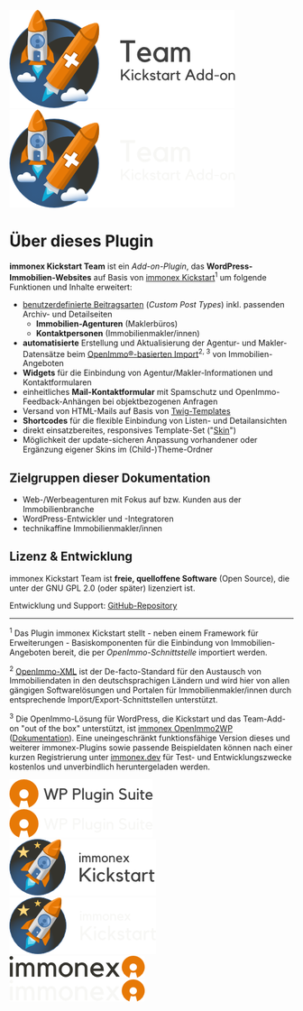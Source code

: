 <span class="home-page-plugin-logo element-light">![immonex Kickstart Team Logo](assets/immonex-kickstart-team-logo.png ':no-zoom')</span>
<span class="home-page-plugin-logo element-dark">![immonex Kickstart Team Logo](assets/immonex-kickstart-team-logo-dark.png ':no-zoom')</span>

# Über dieses Plugin <!-- {docsify-ignore-all} -->

**immonex Kickstart Team** ist ein *Add-on-Plugin*, das **WordPress-Immobilien-Websites** auf Basis von [immonex Kickstart](https://de.wordpress.org/plugins/immonex-kickstart/)<sup>1</sup> um folgende Funktionen und Inhalte erweitert:

- [benutzerdefinierte Beitragsarten](beitragsarten) (*Custom Post Types*) inkl. passenden Archiv- und Detailseiten
  - **Immobilien-Agenturen** (Maklerbüros)
  - **Kontaktpersonen** (Immobilienmakler/innen)
- **automatisierte** Erstellung und Aktualisierung der Agentur- und Makler-Datensätze beim [OpenImmo®-basierten Import](systemvoraussetzungen#datenimport-openimmo-xml)<sup>2, 3</sup> von Immobilien-Angeboten
- **Widgets** für die Einbindung von Agentur/Makler-Informationen und Kontaktformularen
- einheitliches **Mail-Kontaktformular** mit Spamschutz und OpenImmo-Feedback-Anhängen bei objektbezogenen Anfragen
- Versand von HTML-Mails auf Basis von [Twig-Templates](https://twig.symfony.com/)
- **Shortcodes** für die flexible Einbindung von Listen- und Detailansichten
- direkt einsatzbereites, responsives Template-Set ("[Skin](anpassung-erweiterung/skins)")
- Möglichkeit der update-sicheren Anpassung vorhandener oder Ergänzung eigener Skins im (Child-)Theme-Ordner

## Zielgruppen dieser Dokumentation

- Web-/Werbeagenturen mit Fokus auf bzw. Kunden aus der Immobilienbranche
- WordPress-Entwickler und -Integratoren
- technikaffine Immobilienmakler/innen

## Lizenz & Entwicklung

immonex Kickstart Team ist **freie, quelloffene Software** (Open Source), die unter der GNU GPL 2.0 (oder später) lizenziert ist.

Entwicklung und Support: [GitHub-Repository](https://github.com/immonex/kickstart-team)

---

<sup>1</sup> Das Plugin immonex Kickstart stellt - neben einem Framework für Erweiterungen - Basiskomponenten für die Einbindung von Immobilien-Angeboten bereit, die per *OpenImmo-Schnittstelle* importiert werden.

<sup>2</sup> [OpenImmo-XML](http://openimmo.de/) ist der De-facto-Standard für den Austausch von Immobiliendaten in den deutschsprachigen Ländern und wird hier von allen gängigen Softwarelösungen und Portalen für Immobilienmakler/innen durch entsprechende Import/Export-Schnittstellen unterstützt.

<sup>3</sup> Die OpenImmo-Lösung für WordPress, die Kickstart und das Team-Add-on "out of the box" unterstützt, ist [immonex OpenImmo2WP](https://plugins.inveris.de/shop/immonex-openimmo2wp/) ([Dokumentation](https://plugins.inveris.de/de/shop/immonex-openimmo2wp/?target=dokumentation)). Eine uneingeschränkt funktionsfähige Version dieses und weiterer immonex-Plugins sowie passende Beispieldaten können nach einer kurzen Registrierung unter [immonex.dev](https://immonex.dev/) für Test- und Entwicklungszwecke kostenlos und unverbindlich heruntergeladen werden.

<div class="home-page-footer">
  <div>
    <div class="home-page-immonex-wp-plugin-suite-logo element-light">
      <a href="https://plugins.inveris.de/" target="_blank" class="no-icon">
        <img src="assets/immonex-wordpress-plugin-suite-logo.png" alt="immonex WordPress Plugin Suite Logo" data-no-zoom>
      </a>
    </div>
    <div class="home-page-immonex-wp-plugin-suite-logo element-dark">
      <a href="https://plugins.inveris.de/" target="_blank" class="no-icon">
        <img src="assets/immonex-wordpress-plugin-suite-logo-dark.png" alt="immonex WordPress Plugin Suite Logo" data-no-zoom>
      </a>
    </div>
  </div>

  <div>
    <div class="home-page-kickstart-logo element-light">
      <a href="https://de.wordpress.org/plugins/immonex-kickstart/" target="_blank" class="no-icon">
        <img src="assets/immonex-kickstart-logo.png" alt="immonex Kickstart Logo" data-no-zoom></a>
    </div>
    <div class="home-page-kickstart-logo element-dark">
      <a href="https://de.wordpress.org/plugins/immonex-kickstart/" target="_blank" class="no-icon">
        <img src="assets/immonex-kickstart-logo-dark.png" alt="immonex Kickstart Logo" data-no-zoom></a>
    </div>
  </div>

  <div>
    <div class="home-page-immonex-logo element-light"><img src="assets/immonex-logo.png" alt="immonex Logo" data-no-zoom></div>
    <div class="home-page-immonex-logo element-dark"><img src="assets/immonex-logo-dark.png" alt="immonex Logo" data-no-zoom></div>
  </div>
</div>
